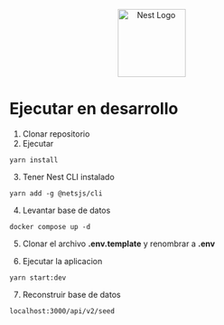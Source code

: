 <p align="center">
  <a href="http://nestjs.com/" target="blank"><img src="https://nestjs.com/img/logo-small.svg" width="120" alt="Nest Logo" /></a>
</p>

# Ejecutar en desarrollo

1. Clonar repositorio
2. Ejecutar

```
yarn install
```
3. Tener Nest CLI instalado
```
yarn add -g @netsjs/cli
```
4. Levantar base de datos
```
docker compose up -d
```

5. Clonar el archivo __.env.template__ y renombrar a __.env__

6. Ejecutar la aplicacion
```
yarn start:dev
```

7. Reconstruir base de datos
```
localhost:3000/api/v2/seed
```
